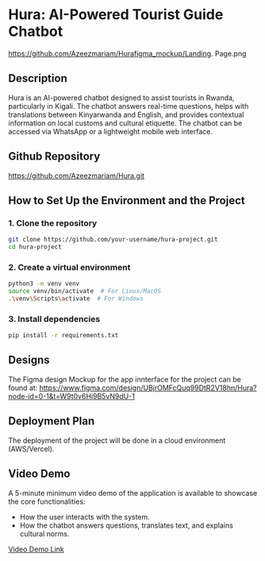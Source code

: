 # Hura: AI-Powered Tourist Guide Chatbot

https://github.com/Azeezmariam/Hurafigma_mockup/Landing. Page.png

## Description

Hura is an AI-powered chatbot designed to assist tourists in Rwanda, particularly in Kigali. The chatbot answers real-time questions, helps with translations between Kinyarwanda and English, and provides contextual information on local customs and cultural etiquette. The chatbot can be accessed via WhatsApp or a lightweight mobile web interface.

## Github Repository
https://github.com/Azeezmariam/Hura.git

## How to Set Up the Environment and the Project

### 1. Clone the repository
```bash
git clone https://github.com/your-username/hura-project.git
cd hura-project
```

### 2. Create a virtual environment
```bash
python3 -m venv venv
source venv/bin/activate  # For Linux/MacOS
.\venv\Scripts\activate  # For Windows
```

### 3. Install dependencies
```bash
pip install -r requirements.txt
```

## Designs
The Figma design Mockup for the app innterface for the project can be found at: https://www.figma.com/design/UBjrOMFcQuq99DtR2V18hn/Hura?node-id=0-1&t=W9t0v6Hi9B5vN9dU-1

## Deployment Plan
The deployment of the project will be done in a cloud environment (AWS/Vercel). 

## Video Demo
A 5-minute minimum video demo of the application is available to showcase the core functionalities:
- How the user interacts with the system.
- How the chatbot answers questions, translates text, and explains cultural norms.

[Video Demo Link](https://drive.google.com/drive/folders/1BQ2yAP6d5eGcBhZacCWorZS2LvhQQWA8?usp=sharing)

